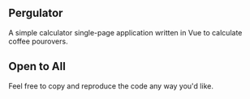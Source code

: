 ## Pergulator
A simple calculator single-page application written in Vue to calculate coffee pourovers.

## Open to All

Feel free to copy and reproduce the code any way you'd like.
